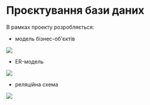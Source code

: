 # Проєктування бази даних

В рамках проекту розробляється: 
- модель бізнес-об'єктів 

![](https://github.com//tarastarasyuk/pm-system/raw/master/docs/design/diagram-screenshots/business-model.png)

- ER-модель

![](https://github.com//tarastarasyuk/pm-system/raw/master/docs/design/diagram-screenshots/er-model.png)

- реляційна схема

![](https://github.com//tarastarasyuk/pm-system/raw/master/docs/design/diagram-screenshots/relational-scheme.png)

